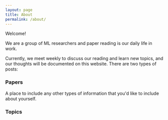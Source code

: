 ```yaml
---
layout: page
title: About
permalink: /about/
---
```


Welcome!

We are a group of ML researchers and paper reading is our daily life in work. 

Currently, we meet weekly to discuss our reading and learn new topics, and our thoughts will be documented on this website. There are two types of posts:

### Papers

A place to include any other types of information that you'd like to include about yourself.

### Topics
